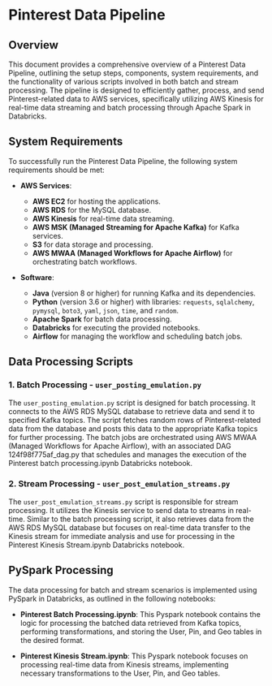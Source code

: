 # Pinterest Data Pipeline

## Overview

This document provides a comprehensive overview of a Pinterest Data Pipeline, outlining the setup steps, components, system requirements, and the functionality of various scripts involved in both batch and stream processing. The pipeline is designed to efficiently gather, process, and send Pinterest-related data to AWS services, specifically utilizing AWS Kinesis for real-time data streaming and batch processing through Apache Spark in Databricks.

## System Requirements

To successfully run the Pinterest Data Pipeline, the following system requirements should be met:

- **AWS Services**:
  - **AWS EC2** for hosting the applications.
  - **AWS RDS** for the MySQL database.
  - **AWS Kinesis** for real-time data streaming.
  - **AWS MSK (Managed Streaming for Apache Kafka)** for Kafka services.
  - **S3** for data storage and processing.
  - **AWS MWAA (Managed Workflows for Apache Airflow)** for orchestrating batch workflows.

- **Software**:
  - **Java** (version 8 or higher) for running Kafka and its dependencies.
  - **Python** (version 3.6 or higher) with libraries: `requests`, `sqlalchemy`, `pymysql`, `boto3`, `yaml`, `json`, `time`, and `random`.
  - **Apache Spark** for batch data processing.
  - **Databricks** for executing the provided notebooks.
  - **Airflow** for managing the workflow and scheduling batch jobs.


## Data Processing Scripts

### 1. Batch Processing - `user_posting_emulation.py`
The `user_posting_emulation.py` script is designed for batch processing. It connects to the AWS RDS MySQL database to retrieve data and send it to specified Kafka topics. The script fetches random rows of Pinterest-related data from the database and posts this data to the appropriate Kafka topics for further processing. The batch jobs are orchestrated using AWS MWAA (Managed Workflows for Apache Airflow), with an associated DAG 124f98f775af_dag.py that schedules and manages the execution of the Pinterest batch processing.ipynb Databricks notebook.

### 2. Stream Processing - `user_post_emulation_streams.py`
The `user_post_emulation_streams.py` script is responsible for stream processing. It utilizes the Kinesis service to send data to streams in real-time. Similar to the batch processing script, it also retrieves data from the AWS RDS MySQL database but focuses on real-time data transfer to the Kinesis stream for immediate analysis and use for processing in the Pinterest Kinesis Stream.ipynb Databricks notebook.

## PySpark Processing
The data processing for batch and stream scenarios is implemented using PySpark in Databricks, as outlined in the following notebooks:

- **Pinterest Batch Processing.ipynb**: This Pyspark notebook contains the logic for processing the batched data retrieved from Kafka topics, performing transformations, and storing the User, Pin, and Geo tables in the desired format.
  
- **Pinterest Kinesis Stream.ipynb**: This Pyspark notebook focuses on processing real-time data from Kinesis streams, implementing necessary transformations to the User, Pin, and Geo tables.
